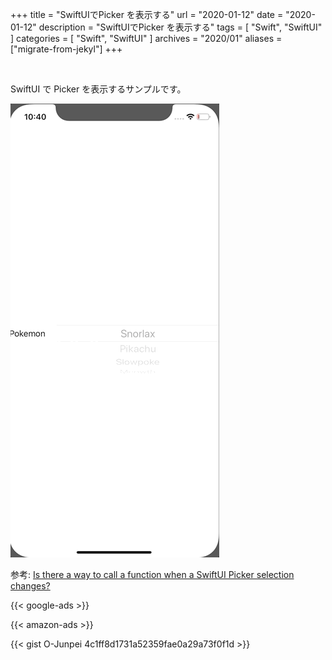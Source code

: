 +++
title =  "SwiftUIでPicker を表示する"
url = "2020-01-12"
date = "2020-01-12"
description = "SwiftUIでPicker を表示する"
tags = [
    "Swift", "SwiftUI"
]
categories = [
    "Swift", "SwiftUI"
]
archives = "2020/01"
aliases = ["migrate-from-jekyl"]
+++

<br>

SwiftUI で Picker を表示するサンプルです。

![Picker Sample](1.gif)

参考: [Is there a way to call a function when a SwiftUI Picker selection changes?](https://stackoverflow.com/questions/58676483/is-there-a-way-to-call-a-function-when-a-swiftui-picker-selection-changes)

<!-- Google Ads -->
{{< google-ads >}}

<!-- Amazon Ads -->
{{< amazon-ads >}}

{{< gist O-Junpei 4c1ff8d1731a52359fae0a29a73f0f1d >}}
